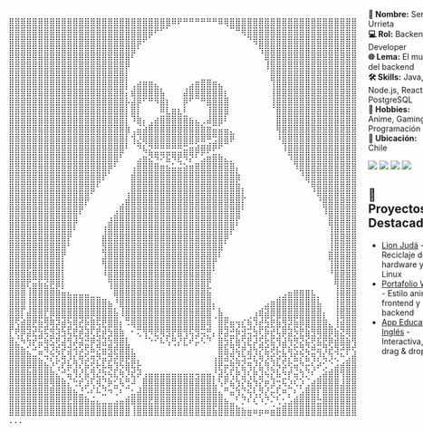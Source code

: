 <div style="display: flex; align-items: flex-start;">

<div>
<pre>
⣿⣿⣿⣿⣿⣿⣿⣿⣿⣿⣿⣿⣿⣿⣿⣿⣿⣿⣿⣿⣿⣿⣿⣿⣿⣿⣿⣿⠿⠟⠛⠛⠛⠛⠛⠛⠿⢿⣿⣿⣿⣿⣿⣿⣿⣿⣿⣿⣿⣿⣿⣿⣿⣿⣿⣿⣿⣿⣿⣿
⣿⣿⣿⣿⣿⣿⣿⣿⣿⣿⣿⣿⣿⣿⣿⣿⣿⣿⣿⣿⣿⣿⣿⣿⣿⠟⠋⠁⠀⠀⠀⠀⠀⠀⠀⠀⠀⠀⠉⠛⢿⣿⣿⣿⣿⣿⣿⣿⣿⣿⣿⣿⣿⣿⣿⣿⣿⣿⣿⣿
⣿⣿⣿⣿⣿⣿⣿⣿⣿⣿⣿⣿⣿⣿⣿⣿⣿⣿⣿⣿⣿⣿⣿⠟⠁⠀⠀⠀⠀⠀⠀⠀⠀⠀⠀⠀⠀⠀⠀⠀⠀⠙⢿⣿⣿⣿⣿⣿⣿⣿⣿⣿⣿⣿⣿⣿⣿⣿⣿⣿
⣿⣿⣿⣿⣿⣿⣿⣿⣿⣿⣿⣿⣿⣿⣿⣿⣿⣿⣿⣿⣿⣿⠃⠀⠀⠀⠀⠀⠀⠀⠀⠀⠀⠀⠀⠀⠀⠀⠀⠀⠀⠀⠀⢻⣿⣿⣿⣿⣿⣿⣿⣿⣿⣿⣿⣿⣿⣿⣿⣿
⣿⣿⣿⣿⣿⣿⣿⣿⣿⣿⣿⣿⣿⣿⣿⣿⣿⣿⣿⣿⣿⠃⠀⠀⠀⠀⠀⠀⠀⠀⠀⠀⠀⠀⠀⠀⠀⠀⠀⠀⠀⠀⠀⠀⢿⣿⣿⣿⣿⣿⣿⣿⣿⣿⣿⣿⣿⣿⣿⣿
⣿⣿⣿⣿⣿⣿⣿⣿⣿⣿⣿⣿⣿⣿⣿⣿⣿⣿⣿⣿⡟⠀⠀⠀⠀⠀⠀⠀⠀⠀⠀⠀⠀⠀⠀⠀⠀⠀⠀⠀⠀⠀⠀⠀⠸⣿⣿⣿⣿⣿⣿⣿⣿⣿⣿⣿⣿⣿⣿⣿
⣿⣿⣿⣿⣿⣿⣿⣿⣿⣿⣿⣿⣿⣿⣿⣿⣿⣿⣿⣿⡇⠀⠀⠀⠀⠀⠀⠀⠀⠀⠀⠀⠀⣀⣀⠀⠀⠀⠀⠀⠀⠀⠀⠀⠀⣿⣿⣿⣿⣿⣿⣿⣿⣿⣿⣿⣿⣿⣿⣿
⣿⣿⣿⣿⣿⣿⣿⣿⣿⣿⣿⣿⣿⣿⣿⣿⣿⣿⣿⣿⡇⢠⣾⣿⣿⣦⡀⠀⠀⠀⢀⣴⣿⣿⣿⣿⣦⠀⠀⠀⠀⠀⠀⠀⠀⢸⣿⣿⣿⣿⣿⣿⣿⣿⣿⣿⣿⣿⣿⣿
⣿⣿⣿⣿⣿⣿⣿⣿⣿⣿⣿⣿⣿⣿⣿⣿⣿⣿⣿⣿⡆⢿⣿⣿⣿⣿⣷⠀⠀⠀⣾⣿⣿⣿⣿⣿⣿⣇⠀⠀⠀⠀⠀⠀⠀⢸⣿⣿⣿⣿⣿⣿⣿⣿⣿⣿⣿⣿⣿⣿
⣿⣿⣿⣿⣿⣿⣿⣿⣿⣿⣿⣿⣿⣿⣿⣿⣿⣿⣿⣿⡗⣾⡟⠁⠉⠙⣿⡇⠀⠀⡟⠁⠀⠉⢿⣿⣿⣿⠀⠀⠀⠀⠀⠀⠀⢸⣿⣿⣿⣿⣿⣿⣿⣿⣿⣿⣿⣿⣿⣿
⣿⣿⣿⣿⣿⣿⣿⣿⣿⣿⣿⣿⣿⣿⣿⣿⣿⣿⣿⣿⡇⣿⡇⠀⠀⠀⣛⣧⣿⣧⣃⠀⠀⠀⢸⣿⣿⡿⠀⠀⠀⠀⠀⠀⠀⠀⣿⣿⣿⣿⣿⣿⣿⣿⣿⣿⣿⣿⣿⣿
⣿⣿⣿⣿⣿⣿⣿⣿⣿⣿⣿⣿⣿⣿⣿⣿⣿⣿⣿⣿⡇⠘⢿⡆⣠⣾⣿⣿⣿⣿⣿⣷⣦⡠⠾⣿⡿⠃⠀⠀⠀⠀⠀⠀⠀⠀⣿⣿⣿⣿⣿⣿⣿⣿⣿⣿⣿⣿⣿⣿
⣿⣿⣿⣿⣿⣿⣿⣿⣿⣿⣿⣿⣿⣿⣿⣿⣿⣿⣿⣿⡿⢠⣶⣾⣿⣿⣿⣿⣿⣿⣿⣿⣿⣿⣿⣶⣶⣶⣄⠀⠀⠀⠀⠀⠀⠀⢻⣿⣿⣿⣿⣿⣿⣿⣿⣿⣿⣿⣿⣿
⣿⣿⣿⣿⣿⣿⣿⣿⣿⣿⣿⣿⣿⣿⣿⣿⣿⣿⣿⣿⡇⢹⣜⢿⣿⣿⣿⣿⣿⣿⣿⣿⡿⠿⢛⣩⣿⣿⠟⠀⠀⠀⠀⠀⠀⠀⠘⣿⣿⣿⣿⣿⣿⣿⣿⣿⣿⣿⣿⣿
⣿⣿⣿⣿⣿⣿⣿⣿⣿⣿⣿⣿⣿⣿⣿⣿⣿⣿⣿⣿⠃⠀⠙⢧⣝⣛⣛⣛⣛⣛⣭⣶⣾⣿⡿⠟⠋⠀⠀⠀⠀⠀⠀⠀⠀⠀⠀⠸⣿⣿⣿⣿⣿⣿⣿⣿⣿⣿⣿⣿
⣿⣿⣿⣿⣿⣿⣿⣿⣿⣿⣿⣿⣿⣿⣿⣿⣿⣿⣿⠃⠀⠀⣠⣶⣝⠻⠝⣯⠻⣟⠻⡝⠃⣡⣶⣿⣷⣄⡀⠀⠀⠀⠀⠀⠀⠀⠀⠀⠹⣿⣿⣿⣿⣿⣿⣿⣿⣿⣿⣿
⣿⣿⣿⣿⣿⣿⣿⣿⣿⣿⣿⣿⣿⣿⣿⣿⣿⡿⠃⠀⠀⢠⣿⣿⣿⣿⣶⣦⣥⣬⣵⣶⣿⣿⣿⣿⣿⣿⣿⡄⠀⠀⠀⠀⠀⠀⠀⠀⠀⠹⣿⣿⣿⣿⣿⣿⣿⣿⣿⣿
⣿⣿⣿⣿⣿⣿⣿⣿⣿⣿⣿⣿⣿⣿⣿⣿⡟⠁⠀⠀⠀⣾⣿⣿⣿⣿⣿⣿⣿⣿⣿⣿⣿⣿⣿⣿⣿⣿⣿⣷⠀⠀⠀⠀⠀⠀⠀⠀⠀⠀⠘⣿⣿⣿⣿⣿⣿⣿⣿⣿
⣿⣿⣿⣿⣿⣿⣿⣿⣿⣿⣿⣿⣿⣿⣿⠏⠀⠀⠀⠀⠀⣿⣿⣿⣿⣿⣿⣿⣿⣿⣿⣿⣿⣿⣿⣿⣿⣿⣿⣷⡀⠀⠀⠀⠀⠀⠀⠀⠀⠀⠀⠈⢿⣿⣿⣿⣿⣿⣿⣿
⣿⣿⣿⣿⣿⣿⣿⣿⣿⣿⣿⣿⣿⣿⠋⠀⠀⠀⠀⠀⢰⣿⣿⣿⣿⣿⣿⣿⣿⣿⣿⣿⣿⣿⣿⣿⣿⣿⣿⣿⣇⠀⠀⠀⠀⠀⠀⠀⠀⠀⠀⠀⠈⢿⣿⣿⣿⣿⣿⣿
⣿⣿⣿⣿⣿⣿⣿⣿⣿⣿⣿⣿⣿⠏⠀⠀⠀⠀⠀⣠⣿⣿⣿⣿⣿⣿⣿⣿⣿⣿⣿⣿⣿⣿⣿⣿⣿⣿⣿⣿⡇⠀⠀⠀⠀⠀⠀⠀⠀⠀⠀⠀⠀⠈⣿⣿⣿⣿⣿⣿
⣿⣿⣿⣿⣿⣿⣿⣿⣿⣿⣿⣿⠏⠀⠀⠀⠀⠀⣰⣿⣿⣿⣿⣿⣿⣿⣿⣿⣿⣿⣿⣿⣿⣿⣿⣿⣿⣿⣿⣿⠁⠀⠀⠀⠀⠀⠀⠀⠀⠀⠀⠀⠀⠀⠸⣿⣿⣿⣿⣿
⣿⣿⣿⣿⣿⣿⣿⣿⣿⣿⣿⡿⠀⠀⠀⠀⠀⣼⣿⣿⣿⣿⣿⣿⣿⣿⣿⣿⣿⣿⣿⣿⣿⣿⣿⣿⣿⣿⣿⡏⠀⠀⠀⠀⠀⠀⠀⠀⠀⠀⠀⠀⠀⠀⠀⣿⣿⣿⣿⣿
⣿⣿⣿⣿⣿⣿⣿⣿⣿⣿⣿⠃⠀⠀⠀⠀⢸⣿⣿⣿⣿⣿⣿⣿⣿⣿⣿⣿⣿⣿⣿⣿⣿⣿⣿⣿⣿⣿⡟⠀⠀⠀⠀⠀⠀⠀⠀⠀⠀⠀⠀⠀⠀⠀⠀⢸⣿⣿⣿⣿
⣿⣿⣿⣿⣿⣿⣿⣿⣿⣿⡏⠀⠀⠀⠀⠀⣿⣿⣿⣿⣿⣿⣿⣿⣿⣿⣿⣿⣿⣿⣿⣿⣿⣿⣿⣿⣿⡟⠀⠀⠀⠀⠀⠀⠀⠀⠀⠀⠀⠀⠀⠀⠀⠀⠀⢸⣿⣿⣿⣿
⣿⣿⣿⣿⣿⣿⣿⣿⣿⣿⠁⠀⠀⠀⠀⠀⣽⣿⣿⣿⣿⣿⣿⣿⣿⣿⣿⣿⣿⣿⣿⣿⣿⣿⣿⣿⡿⠀⠀⠀⠀⠀⠀⠀⠀⠀⠀⠀⠀⠀⠀⠀⠀⠀⠀⣸⣿⣿⣿⣿
⣿⣿⣿⣿⣿⣿⣿⣿⣿⡏⠀⠀⠀⠀⠀⠀⣼⣿⣿⣿⣿⣿⣿⣿⣿⣿⣿⣿⣿⣿⣿⣿⣿⣿⣿⣿⠃⠀⠀⠀⠀⠀⠀⠀⠀⠀⠀⠀⠀⠀⠀⠀⠀⠀⠀⢿⣿⣿⣿⣿
⣿⣿⣿⡿⣿⣿⣿⣿⣿⡇⠀⠀⠀⠀⠀⠀⢹⣿⣿⣿⣿⣿⣿⣿⣿⣿⣿⣿⣿⣿⣿⣿⣿⣿⣿⡇⠀⠀⠀⠀⠀⠀⠀⠀⠀⠀⠀⠀⠀⠀⠀⠀⠀⠀⠀⢸⣿⣿⣿⣿
⣿⣿⣿⣿⣿⣿⣿⣿⣿⡇⠀⠀⠀⠀⠀⠀⠘⣿⣿⣿⣿⣿⣿⣿⣿⣿⣿⣿⣿⣿⣿⣿⣿⣿⣿⠀⠀⠀⠀⠀⠀⠀⠀⠀⠀⠀⠀⠀⠀⠀⠀⠀⠀⠀⠀⠈⣿⣿⣿⣿
⣿⣿⣿⢏⣶⣷⣮⣟⡿⡇⠀⠀⠀⠀⠀⠀⠀⢹⣿⣿⣿⣿⣿⣿⣿⣿⣿⣿⣿⣿⣿⣿⣿⣿⣏⠀⠀⠀⠀⠀⠀⠀⠀⠀⠀⠀⠀⠀⠀⠀⠀⠀⠀⠀⠀⠀⢻⣿⣿⣿
⣿⣿⣿⢸⣿⣿⣿⣿⣿⣶⣦⣤⣤⣤⣀⣀⠀⠀⢿⣿⣿⣿⣿⣿⣿⣿⣿⣿⣿⣿⣿⣿⣿⣿⣷⠀⠀⠀⠀⠀⠀⠀⠀⠀⠀⠀⢀⣠⣶⣿⣿⣿⣧⡀⠀⠀⢸⣿⣿⣿
⣿⣿⣿⢸⣿⣿⣿⣿⣿⣿⣿⣿⣿⣿⣿⣿⣿⣦⠘⣿⣿⣿⣿⣿⣿⣿⣿⣿⣿⣿⣿⣿⣿⣿⣿⡄⠀⠀⠀⠀⠀⠀⠀⠀⣠⣶⣿⣿⣿⣿⣿⣿⣿⣧⠀⠀⢸⣿⣿⣿
⣿⣿⡏⣼⣿⣿⡟⣿⣿⣿⣿⣿⣿⣿⣿⣿⣿⣿⣧⢸⣿⣿⣿⣿⣿⣿⣿⣿⣿⣿⣿⣿⣿⣿⣿⠁⣧⠀⠀⠀⠀⠀⢠⣾⣽⣿⣿⣿⣿⣿⣿⣿⣿⣿⡄⠀⢸⣿⣿⣿
⣿⢟⣵⣿⡿⣯⢿⣷⣻⣽⢯⣿⡽⣯⣷⣟⡿⣿⣿⡄⢛⣿⣿⣿⣿⣿⣿⣿⣿⣿⣿⣿⣿⣿⣿⠈⣿⡿⣤⢤⡔⣮⢻⡼⢯⡷⣯⢿⣻⣯⣿⣿⣿⣿⣷⡀⢸⣽⣿⣿
⡟⡾⣿⣻⡽⢯⣟⢾⣳⢯⣟⡾⣽⣳⡟⡾⣽⢯⣿⣧⠀⠌⡛⢿⢿⡿⣿⢿⡿⣿⢿⣟⢿⣛⠾⡀⣿⣻⠽⣮⢽⣚⢧⡟⣯⡽⣏⣿⣳⢯⡷⣯⢿⣿⣿⣿⣮⡻⣿⣿
⣷⡘⢧⢯⡽⣛⣮⢟⡾⣹⢾⣹⣳⠽⣾⢽⣳⢯⣿⣿⡆⠀⠈⠘⠢⠝⣎⢏⠷⡹⡞⡼⣋⢎⠳⠁⣷⢯⡟⣧⢟⡾⣹⢞⡧⣟⢾⣱⢯⢷⡻⣝⡿⣞⡿⣷⣽⣿⣮⢿
⣿⣿⣦⡊⠵⣋⢾⡹⣞⡽⣺⢵⣫⢟⣧⡻⣭⢿⡾⣿⣿⡄⠀⠀⠀⠀⠀⠈⠈⠁⠉⠀⠁⠀⠀⠀⣿⣯⢻⣝⡾⣹⢧⡻⣞⡽⣎⡟⣮⢗⡻⣝⠾⣭⢻⡵⣻⠽⡿⢞
⣿⣿⣿⣿⣶⣍⠲⡝⣎⢷⡹⣎⢷⣫⢶⡻⣭⣻⡽⣿⡿⣿⡀⠀⠀⠀⠀⠀⠀⠀⠀⠀⠀⠀⠀⢠⣿⣽⡻⣜⣳⠽⣎⢷⡹⣞⡵⣻⡜⣯⡝⣮⢻⡜⢧⡹⢌⠓⣡⣾
⣿⣿⣿⡿⣿⣿⣷⡜⢡⢏⡷⣹⢎⡷⣫⢗⡧⢷⣹⡳⣿⢯⣗⠀⠀⠀⠀⠀⠀⠀⠀⠀⠀⠀⠀⢸⣟⡶⣻⡝⣮⢻⡜⣧⢻⣜⡳⡵⢫⢶⡙⣖⢣⠞⡡⢈⣴⣾⣿⣿
⣿⣿⣿⣿⣿⣿⣿⣿⣦⡉⢶⡹⢎⡷⣹⢮⣝⡳⢧⡻⣜⢯⠞⣰⣶⣶⣶⣶⣶⣶⣶⣶⣲⣶⣶⡌⡾⣵⢣⡟⣼⢣⡟⣼⠳⣎⠷⣙⡏⢶⡹⢌⠃⣠⣾⣿⣿⢹⣿⣿
⣿⣿⣿⣿⣿⣿⣿⣻⣿⣿⣆⠩⢏⡼⢣⡻⣌⠟⣥⠳⣩⠚⢀⣿⣿⣿⣿⣿⣿⣿⣿⣿⣿⣿⣿⣧⠱⣋⢷⡹⣎⢷⡹⣎⢟⡼⣩⠳⣜⠣⡜⣠⣾⣿⣿⣿⣿⣼⣿⣿
⣿⣿⣿⣿⣿⣿⣿⣿⣿⣿⣿⣷⣬⡐⢃⠓⠬⠙⠠⠃⢀⣥⣾⣿⣿⣿⣿⣿⣿⣿⣿⣿⣿⣿⣿⣿⣦⠉⠶⡹⣌⢳⢣⡝⣎⢖⡣⠛⡄⢃⣴⣿⣿⡇⣿⣿⣿⣿⣿⣿
⣿⣿⣿⣿⣿⣿⣿⣿⣿⣿⣯⣿⣿⣿⣶⣦⣤⣤⣴⣶⣿⢿⣿⣿⣯⣿⣿⣿⣿⣿⣿⣿⣿⣿⣿⣿⣿⣷⣤⡁⠌⠃⠣⠘⠌⢂⠡⣡⣴⣿⣿⣿⣿⣭⣿⣿⣿⣿⣿⣿
⣿⣿⣿⣿⣿⣿⣿⣿⣿⣿⣿⣿⣿⣿⣿⣿⣿⣿⣿⣿⣿⢸⣿⣿⣿⣿⣿⣿⣿⣿⣿⣿⣿⣿⣿⣷⣿⣿⣿⣿⣷⣶⠶⡶⠶⣶⣿⣿⣿⣿⣿⣿⣿⣿⣿⣿⣿⣿⣿⣿
...
</pre>
</div>

<div style="margin-left: 20px;">
<b>🔹 Nombre:</b> Sergio Urrieta<br>
<b>💻 Rol:</b> Backend Developer<br>
<b>🌐 Lema:</b> El mundo del backend<br>
<b>🛠 Skills:</b> Java, Node.js, React, PostgreSQL<br>
<b>🎨 Hobbies:</b> Anime, Gaming, Programación<br>
<b>📍 Ubicación:</b> Chile<br>

<p align="left">
  <img src="https://img.shields.io/badge/Java-ED8B00?style=for-the-badge&logo=java&logoColor=white">
  <img src="https://img.shields.io/badge/Node.js-339933?style=for-the-badge&logo=node.js&logoColor=white">
  <img src="https://img.shields.io/badge/React-20232A?style=for-the-badge&logo=react&logoColor=61DAFB">
  <img src="https://img.shields.io/badge/PostgreSQL-316192?style=for-the-badge&logo=postgresql&logoColor=white">
</p>

## 🚀 Proyectos Destacados

- [Lion Judá](https://github.com/SergioUrrieta/lion-juda) - Reciclaje de hardware y Linux
- [Portafolio Web](https://github.com/SergioUrrieta/portafolio) - Estilo anime, frontend y backend
- [App Educativa Inglés](https://github.com/SergioUrrieta/app-ingles) - Interactiva, drag & drop
</div>

</div>
